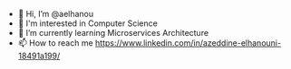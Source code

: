- 👋 Hi, I’m @aelhanou
- 👀 I'm interested in Computer Science
- 🌱 I’m currently learning Microservices Architecture
- 📫 How to reach me https://www.linkedin.com/in/azeddine-elhanouni-18491a199/

<!---
aelhanou/aelhanou is a ✨ special ✨ repository because its `README.md` (this file) appears on your GitHub profile.
You can click the Preview link to take a look at your changes.
--->
